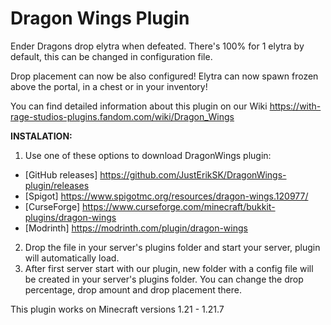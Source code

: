 # Dragon Wings Plugin
Ender Dragons drop elytra when defeated. There's 100% for 1 elytra by default, this can be changed in configuration file.

Drop placement can now be also configured! Elytra can now spawn frozen above the portal, in a chest or in your inventory!

You can find detailed information about this plugin on our Wiki https://with-rage-studios-plugins.fandom.com/wiki/Dragon_Wings

**INSTALATION:**

1. Use one of these options to download DragonWings plugin:
- [GitHub releases] https://github.com/JustErikSK/DragonWings-plugin/releases
- [Spigot] https://www.spigotmc.org/resources/dragon-wings.120977/
- [CurseForge] https://www.curseforge.com/minecraft/bukkit-plugins/dragon-wings
- [Modrinth] https://modrinth.com/plugin/dragon-wings
2. Drop the file in your server's plugins folder and start your server, plugin will automatically load.
3. After first server start with our plugin, new folder with a config file will be created in your server's plugins folder. You can change the drop percentage, drop amount and drop placement there.

This plugin works on Minecraft versions 1.21 - 1.21.7
